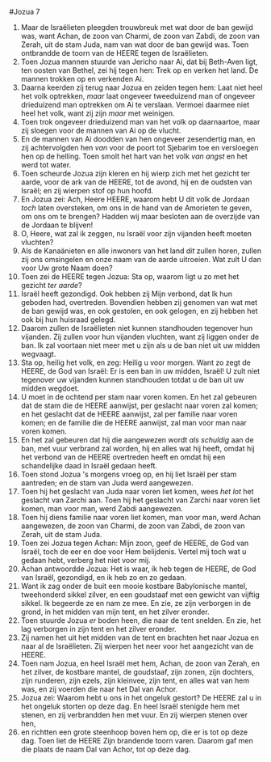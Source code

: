 #Jozua 7
1. Maar de Israëlieten pleegden trouwbreuk met wat door de ban gewijd was, want Achan, de zoon van Charmi, de zoon van Zabdi, de zoon van Zerah, uit de stam Juda, nam van wat door de ban gewijd was. Toen ontbrandde de toorn van de HEERE tegen de Israëlieten.
2. Toen Jozua mannen stuurde van Jericho naar Ai, dat bij Beth-Aven ligt, ten oosten van Bethel, zei hij tegen hen: Trek op en verken het land. De mannen trokken op en verkenden Ai.
3. Daarna keerden zij terug naar Jozua en zeiden tegen hem: Laat niet heel het volk optrekken, *maar* laat ongeveer tweeduizend man of ongeveer drieduizend man optrekken om Ai te verslaan. Vermoei daarmee niet heel het volk, want zij zijn *maar* met weinigen.
4. Toen trok ongeveer drieduizend man van het volk op daarnaartoe, maar zij sloegen voor de mannen van Ai op de vlucht.
5. En de mannen van Ai doodden van hen ongeveer zesendertig man, en zij achtervolgden hen *van* voor de poort tot Sjebarim toe en versloegen hen op de helling. Toen smolt het hart van het volk *van angst* en het werd tot water.
6. Toen scheurde Jozua zijn kleren en hij wierp zich met het gezicht ter aarde, voor de ark van de HEERE, tot de avond, hij en de oudsten van Israël; en zij wierpen stof op hun hoofd.
7. En Jozua zei: Ach, Heere HEERE, waarom hebt U dit volk de Jordaan *toch* laten oversteken, om ons in de hand van de Amorieten te geven, om ons om te brengen? Hadden wij maar besloten aan de overzijde van de Jordaan te blijven!
8. O, Heere, wat zal ik zeggen, nu Israël voor zijn vijanden heeft moeten vluchten?
9. Als de Kanaänieten en alle inwoners van het land *dit* zullen horen, zullen zij ons omsingelen en onze naam van de aarde uitroeien. Wat zult U dan voor Uw grote Naam doen?
10. Toen zei de HEERE tegen Jozua: Sta op, waarom ligt u zo met het gezicht *ter aarde*?
11. Israël heeft gezondigd. Ook hebben zij Mijn verbond, dat Ik hun geboden had, overtreden. Bovendien hebben zij genomen van wat met de ban gewijd was, en ook gestolen, en ook gelogen, en zij hebben het ook bij hun huisraad gelegd.
12. Daarom zullen de Israëlieten niet kunnen standhouden tegenover hun vijanden. Zij zullen voor hun vijanden vluchten, want zij liggen onder de ban. Ik zal voortaan niet meer met u zijn als u de ban niet uit uw midden wegvaagt.
13. Sta op, heilig het volk, en zeg: Heilig u voor morgen. Want zo zegt de HEERE, de God van Israël: Er is een ban in uw midden, Israël! U zult niet tegenover uw vijanden kunnen standhouden totdat u de ban uit uw midden wegdoet.
14. U moet in de ochtend per stam naar voren komen. En het zal gebeuren dat de stam die de HEERE aanwijst, per geslacht naar voren zal komen; en het geslacht dat de HEERE aanwijst, zal per familie naar voren komen; en de familie die de HEERE aanwijst, zal man voor man naar voren komen.
15. En het zal gebeuren dat hij die aangewezen wordt *als schuldig* aan de ban, met vuur verbrand zal worden, hij en alles wat hij heeft, omdat hij het verbond van de HEERE overtreden heeft en omdat hij een schandelijke daad in Israël gedaan heeft.
16. Toen stond Jozua 's morgens vroeg op, en hij liet Israël per stam aantreden; en de stam van Juda werd aangewezen.
17. Toen hij het geslacht van Juda naar voren liet komen, wees *het lot* het geslacht van Zarchi aan. Toen hij het geslacht van Zarchi naar voren liet komen, man voor man, werd Zabdi aangewezen.
18. Toen hij diens familie naar voren liet komen, man voor man, werd Achan aangewezen, de zoon van Charmi, de zoon van Zabdi, de zoon van Zerah, uit de stam Juda.
19. Toen zei Jozua tegen Achan: Mijn zoon, geef de HEERE, de God van Israël, toch de eer en doe voor Hem belijdenis. Vertel mij toch wat u gedaan hebt, verberg het niet voor mij.
20. Achan antwoordde Jozua: Het is waar, ík heb tegen de HEERE, de God van Israël, gezondigd, en ik heb zo en zo gedaan.
21. Want ik zag onder de buit een mooie kostbare Babylonische mantel, tweehonderd sikkel zilver, en een goudstaaf met een gewicht van vijftig sikkel. Ik begeerde ze en nam ze mee. En zie, ze zijn verborgen in de grond, in het midden van mijn tent, en het zilver eronder.
22. Toen stuurde Jozua *er* boden heen, die naar de tent snelden. En zie, het lag verborgen in zijn tent en het zilver eronder.
23. Zij namen het uit het midden van de tent en brachten het naar Jozua en naar al de Israëlieten. Zij wierpen het neer voor het aangezicht van de HEERE.
24. Toen nam Jozua, en heel Israël met hem, Achan, de zoon van Zerah, en het zilver, de kostbare mantel, de goudstaaf, zijn zonen, zijn dochters, zijn runderen, zijn ezels, zijn kleinvee, zijn tent, en alles wat van hem was, en zij voerden die naar het Dal van Achor.
25. Jozua zei: Waarom hebt u ons in het ongeluk gestort? De HEERE zal u in het ongeluk storten op deze dag. En heel Israël stenigde hem met stenen, en zij verbrandden hen met vuur. En zij wierpen stenen over hen,
26. en richtten een grote steenhoop boven hem op, die er is tot op deze dag. Toen liet de HEERE Zijn brandende toorn varen. Daarom gaf men die plaats de naam Dal van Achor, tot op deze dag.
